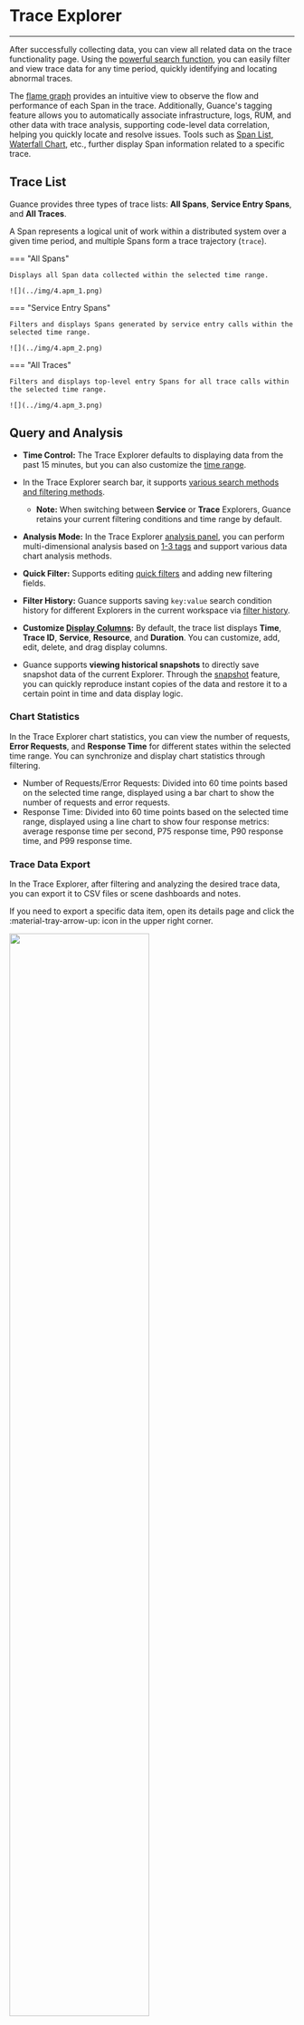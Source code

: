 # Trace Explorer

---

After successfully collecting data, you can view all related data on the trace functionality page. Using the [powerful search function](../../getting-started/function-details/explorer-search.md#search), you can easily filter and view trace data for any time period, quickly identifying and locating abnormal traces.

The [flame graph](#flame) provides an intuitive view to observe the flow and performance of each Span in the trace. Additionally, Guance's tagging feature allows you to automatically associate infrastructure, logs, RUM, and other data with trace analysis, supporting code-level data correlation, helping you quickly locate and resolve issues. Tools such as [Span List](./explorer-analysis.md#span), [Waterfall Chart](./explorer-analysis.md#waterfall), etc., further display Span information related to a specific trace.

## Trace List

Guance provides three types of trace lists: **All Spans**, **Service Entry Spans**, and **All Traces**.

A Span represents a logical unit of work within a distributed system over a given time period, and multiple Spans form a trace trajectory (`trace`).

<div class="grid" markdown>

=== "All Spans"

    Displays all Span data collected within the selected time range.

    ![](../img/4.apm_1.png)

=== "Service Entry Spans"

    Filters and displays Spans generated by service entry calls within the selected time range.

    ![](../img/4.apm_2.png)

=== "All Traces"

    Filters and displays top-level entry Spans for all trace calls within the selected time range.

    ![](../img/4.apm_3.png)

</div>

## Query and Analysis

- **Time Control:** The Trace Explorer defaults to displaying data from the past 15 minutes, but you can also customize the [time range](../../getting-started/function-details/explorer-search.md#time).

- In the Trace Explorer search bar, it supports [various search methods and filtering methods](../../getting-started/function-details/explorer-search.md).

  - **Note:** When switching between **Service** or **Trace** Explorers, Guance retains your current filtering conditions and time range by default.

- **Analysis Mode:** In the Trace Explorer [analysis panel](../../getting-started/function-details/explorer-search.md#analysis), you can perform multi-dimensional analysis based on <u>1-3 tags</u> and support various data chart analysis methods.

- **Quick Filter:** Supports editing [quick filters](../../getting-started/function-details/explorer-search.md#quick-filter) and adding new filtering fields.

- **Filter History:** Guance supports saving `key:value` search condition history for different Explorers in the current workspace via [filter history](../../getting-started/function-details/explorer-search.md#filter-history).

- **Customize [Display Columns](../../getting-started/function-details/explorer-search.md#columns):** By default, the trace list displays **Time**, **Trace ID**, **Service**, **Resource**, and **Duration**. You can customize, add, edit, delete, and drag display columns.

- Guance supports **viewing historical snapshots** to directly save snapshot data of the current Explorer. Through the [snapshot](../../getting-started/function-details/snapshot.md) feature, you can quickly reproduce instant copies of the data and restore it to a certain point in time and data display logic.

### Chart Statistics

In the Trace Explorer chart statistics, you can view the number of requests, **Error Requests**, and **Response Time** for different states within the selected time range. You can synchronize and display chart statistics through filtering.

- Number of Requests/Error Requests: Divided into 60 time points based on the selected time range, displayed using a bar chart to show the number of requests and error requests.
- Response Time: Divided into 60 time points based on the selected time range, displayed using a line chart to show four response metrics: average response time per second, P75 response time, P90 response time, and P99 response time.

### Trace Data Export

In the Trace Explorer, after filtering and analyzing the desired trace data, you can export it to CSV files or scene dashboards and notes.

If you need to export a specific data item, open its details page and click the :material-tray-arrow-up: icon in the upper right corner.

<img src="../../img/3.apm_6.png" width="70%" >

## Trace Details {#detail}

In the Trace Explorer, you can click any trace to view its details, including relative time, duration, HTTP method, HTTP URL, HTTP status code, TraceId, flame graph, Span list, service call relationships, and associated logs, hosts, metrics, network, etc.

![](../img/9.apm_explorer_6.1.png)

If the current trace belongs to a frontend application (e.g., browser), you can view request latency distribution in the trace details, including Queueing (queue), First Byte (first packet), Download (download) request latency ratios.

**Note:** The flame graph/Span list/waterfall chart can display up to 10,000 Spans. You can use the **offset** setting to view unshown Spans:

![](../img/flame-offset.png)

???+ warning

    The RUM SDK must be version 2.2.10 or higher to see this data. If there is a cross-origin situation, header configurations need to be adjusted.

    > For more details, refer to [Web Application Integration](../../real-user-monitoring/web/faq.md#header).

<img src="../../img/11.apm_browse_1.png" width="70%" >

### Flame Graph {#flame}

The flame graph clearly displays the flow and execution time of each Span in the entire trace. You can view the corresponding service list and response times on the right side of the flame graph. Clicking a Span in the flame graph will display its JSON content in the **Trace Details**, and you can zoom in to view specific Span information using the mouse scroll wheel.

> For more detailed applications of flame graphs, refer to [Using Flame Graphs to Analyze Trace Performance](../../best-practices/monitoring/trace-flame-graph.md).

<div class="grid" markdown>

=== "Flame Graph Trace Explanation"

    ![](../img/13.apm_flame.png)

    From the flame graph above, this call trace includes two services, namely <u>CloudCare and Mysql</u>. The trace starts with a POST request initiated by the CloudCare service, then executes `ActionResource.executeAction`, and finally executes Mysql statements. During the entire process of executing `ActionResource.executeAction`, Mysql statements are executed multiple times. The execution times for CloudCare and Mysql services are calculated as follows:

    - Execution time for CloudCare service = D1+D2+D3+D4+D5+D6+D7+D8+D9+D10+D11
    - Execution time for Mysql service = span2+span3+......+span11

    ![](../img/span_2.png)

    Specific execution statements and execution times can be referenced in the Span list.

=== "Execution Time Ratio Calculation Explanation"

    The execution time ratio of services in the flame graph refers to the proportion of each service's execution time out of the total time for this call trace. As shown in the figure below, this call trace includes two services, CloudCare and Mysql, with execution time ratios of 42.37% and 57.63%, respectively. CloudCare service has 2 Spans, and Mysql service has 10 Spans.

    - Execution time ratio calculation for Mysql service: Sum of all span execution times / total duration of the current call trace.

    Calculation explanation: In the figure below, Mysql service has a total of 10 Spans. You can click each Span to obtain its execution time. From the figure, it can be seen that the execution time for this Span is 5.08ms. Similarly, obtain the execution times of the remaining 9 Spans and sum them up.

    ![](../img/13.apm_flame_0.1.png)

    - Execution time ratio calculation for CloudCare service: (Total duration of the current call trace - Mysql service execution time) / total duration of the current call trace.

    Calculation explanation: In the figure below, CloudCare service spans the entire call trace except for the execution time of the Mysql service. The remaining time is the execution time for the CloudCare service (see the red line marked part). The execution time ratio can also be viewed directly through the Span list.

    ![](../img/13.apm_flame.png)

=== "Asynchronous Calls"

    In the flame graph, whether the service calls are synchronous or asynchronous, you can clearly track the performance data of each trace. For example, through the flame graph, you can clearly see which requests are asynchronous, their start time, end time, and total time spent.

    ![](../img/9.apm_explorer_19.2.png)

</div>

### Span List {#span}

Displays the Span list and total number of Spans for this trace, including **resource name**, **number of Spans**, **duration**, **execution time**, and **execution time ratio**.

You can input the resource name or Span ID to search for matches. Clicking any Span will display its corresponding JSON content in the **Trace Details**, and switching to the flame graph will sync the Span display. If there are errors, an error message will be shown.

Clicking **Error Spans** will directly display the filtered results.

![](../img/9.apm_explorer_18.png)

### Waterfall Chart {#waterfall}

View the parent-child relationships between resources.

The waterfall chart displays Span data in chronological order. On the left side, Span data is listed, showing the execution time ratio for each resource. On the right side, the waterfall chart is displayed according to the sequence of events.

- You can input the resource name or Span ID to search for matches;

- Click :octicons-arrow-switch-24: to toggle the format of execution time;

- Click **Error Spans** to directly display the filtered results.

![](../img/0710-span.gif)

### Service Call Relationship {#call}

Used to view the call relationship between services and directly display the number of calls. You can search and filter related service call relationships through services, resources, and Span IDs.

Guance displays the color of services here based on the `error` results from the [flame graph](#flame) statistics for the corresponding service. If a service appears red, it indicates that there is an error.

![](../img/9.apm_explorer_9.gif)

If you configure a `service` [binding](../../scene/built-in-view/bind-view.md#bind) relationship in the user view, such as `service:mysql`, clicking the service card will quickly take you to the related user view.

Clicking a view will redirect you to its detail page.

![](../img/apm_explorer_view.png)

### Quick Actions {#icon}

| <div style="width: 160px">Action</div> | Description                                                                                                                                                           |
| ------------------------------------ | -------------------------------------------------------------------------------------------------------------------------------------------------------------- |
| Full-screen View/Restore Default Size | Click the full-screen view icon :material-arrow-expand-all: in the upper-right corner of the trace details to expand the flame graph horizontally; click the restore default size icon :material-arrow-collapse-all: to return to the default size. |
| Expand/Collapse Mini Map             | Click the expand/collapse mini map icon :material-format-indent-increase: on the left side of the trace details to quickly view the flame graph by selecting intervals, dragging, or scrolling on the mini map.                              |
| View Global Trace                    | Click the view global trace icon :material-arrow-expand: on the left side of the trace details to view the global trace in the flame graph.                                                                      |
| Double-click Span                    | Double-click a Span in the middle of the flame graph to zoom in and view its context-related Spans.                                                                                             |
| Click Service Name                   | Highlight the corresponding Span, and click the service name again to restore the default selection of all Spans. You can quickly filter and view Spans related to the service by clicking the service name.                                                  |

![](../img/10.changelog_apm.gif)

### Extended Attributes

:material-numeric-1-circle-outline: In the search bar, you can input field names or values for quick search and location;

:material-numeric-2-circle-outline: After checking the alias, you can view it after the field name. Choose as needed.

:material-numeric-3-circle-outline: In the trace details page, you can view relevant field attributes of the current trace in the **Extended Attributes** section:

| <div style="width: 120px">Field</div> | Attribute                                                                                                           |
| ------------------------------------ | -------------------------------------------------------------------------------------------------------------- |
| Filter Field Value                   | Adds the field to the Explorer to view all related data, allowing you to filter and view related trace lists in the trace Explorer.<br />_See Figure 1._ |
| Exclude Field Value                  | Adds the field to the Explorer to view all data except for the specified field.                                                           |
| Add to Display Columns               | Adds the field to the Explorer list for viewing.                                                                             |
| Copy                                 | Copies the field to the clipboard.                                                                                         |

![](../img/extension.png)

???- abstract "Some Fields Do Not Support Filtering and Aggregation Logic"

    Some fields in Guance use full-text indexing and do not support filtering, aggregation, and related logic. The full-text indexed fields include:

    | Category      | Field                  |
    | ----------- | ------------------ |
    | Objects, Resource Catalog      | `message `                 |
    | Logs, Backup Logs      | `message`                  |
    | Security      | `message` / `title`                  |
    | Network      | `message`                  |
    | Trace      | `error_message` / `error_stack`                  |
    | Events      | `message` / `title` / `df_message` / `df_title`                  |
    | RUM Errors      | `error_message` / `error_stack`                  |
    | RUM Long Tasks      | `long_task_message` / `long_task_stack`                  |

<font size=2>_Figure 1_</font>

![](../img/9.apm_explorer_8.png)

### Error Details

On the trace details page, if there are error traces, you can view related error details.

> For more error trace analysis, refer to [Error Tracking](../error.md).

![](../img/6.apm_error.png)

### Associated Analysis

<div class="grid" markdown>

=== "Associated Logs"

    You can view logs associated with the current trace (association field: `trace_id`). You can customize display columns. To view more detailed log content, click the log content to go to the log details page, or click the jump button to open the log page.

    ![](../img/3.apm_7.png)

    If you have administrator or higher permissions, you can customize the association fields. Click the settings button next to the association field, choose the fields you want to associate in the pop-up dialog box, and confirm the configuration.

    ![](../img/3.apm_8.png)

    **Note:** Customizing log association fields and service list associated analysis configuration fields affect each other. If custom fields are configured in the service list, they will be displayed here synchronously.

=== "Code Hotspots"

    When the application uses ddtrace collector and enables both APM trace tracking and Profile performance tracking data collection, Guance provides Span-level associated viewing and analysis. In the trace details page, you can click **Code Hotspots** below the flame graph to view the associated code hotspots, including execution latency, methods, and execution time ratios.

    ![](../img/9.apm_explorer_11.png)

    Click **View Profile Details** to navigate to the Profile details page for more associated code.

    ![](../img/9.apm_explorer_12.png)

=== "Associated Hosts"

    In the trace details page, you can view the metric and attribute views of related hosts (association field: `host`).

    - Metric View: View the performance metrics status of related hosts **from 30 minutes before the end of the trace to 30 minutes after the end of the trace**, including CPU, memory, and other performance metrics views of the host.

    ![](../img/3.apm_9.png)

    - Attribute View: Helps you backtrack the actual state of the host object when the trace was generated, supporting viewing the latest object data produced by the host within the corresponding time frame, including basic host information, integration runtime status. If cloud host collection is enabled, you can also view cloud provider information.

    **Note:** Guance saves the most recent 48 hours of host object historical data by default. If no host historical data corresponding to the current trace time is found, you will not be able to view the attribute view of the associated host.

    ![](../img/3.apm_10.png)

=== "Associated Containers"

    In the trace details page, you can view the metric and attribute views of related containers (association field: `container_name`).

    - Metric View: View the performance metrics status of related containers **from 30 minutes before the end of the trace to 30 minutes after the end of the trace**, including container CPU, memory, and other performance metrics views.

    - Attribute View: Helps you backtrack the actual state of the container object when the trace was generated, supporting viewing the latest object data produced by the container within the corresponding time frame, including basic container information and attribute information.

=== "Associated Pods"

    In the trace details page, you can view the attribute and metric views of related Pods (association field: `pod_name`).

    - Metric View: View the performance metrics status of related Pods **from 30 minutes before the end of the trace to 30 minutes after the end of the trace**, including container CPU, memory, and other performance metrics views.

    - Attribute View: Helps you backtrack the actual state of the Pod object when the trace was generated, supporting viewing the latest object data produced by the Pod within the corresponding time frame, including basic Pod information and attribute information.

=== "Associated Network"

    Guance supports viewing multi-dimensional [network topology and overview data](../../infrastructure/network.md) including Host, Pod, Deployment, and Service.

    ![](../img/7.host_network_2.png)

    **Matching Fields:**

    To view related networks in the details page, matching fields need to be configured during data collection. Otherwise, you cannot match and view associated network views in the details page.

    - Host: Matching field `host`.

    - Pod:

    | **Matching Field Priority**  |
    | ------------------- |
    | namespace、pod_name |
    | namespace、pod      |
    | pod_name            |
    | pod                 |

    - Deployment:

    | **Matching Field Priority**  |
    | ------------------- |
    | namespace、deployment_name |
    | namespace、deployment      |
    | deployment_name            |
    | deployment                 |

    - Service:

    | **Matching Field Priority**  |
    | ------------------- |
    | namespace、service_name |
    | namespace、service      |

    **Note:**

    - If Host, Pod, Deployment, and Service association fields are matched simultaneously, the network data is displayed in this order upon entering the details page;
    - If no association fields are matched, they are displayed at the bottom in gray, and clicking prompts **No Network View Matched**.

</div>

## Further Reading

<font size=2>

<div class="grid cards" markdown>

- [<font color="coral"> :fontawesome-solid-arrow-right-long: &nbsp; **Start Collecting Trace Data**</font>](./index.md)

</div>

<div class="grid cards" markdown>

- [<font color="coral"> :fontawesome-solid-arrow-right-long: &nbsp; **Power of the Explorer**</font>](../../getting-started/function-details/explorer-search.md)

</div>

<div class="grid cards" markdown>

- [<font color="coral"> :fontawesome-solid-arrow-right-long: &nbsp; **Bind Built-in Views**</font>](../../scene/built-in-view/bind-view.md#bind)

</div>

</font>